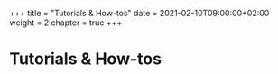 +++
title = "Tutorials & How-tos"
date = 2021-02-10T09:00:00+02:00
weight = 2
chapter = true
+++

# Tutorials & How-tos

